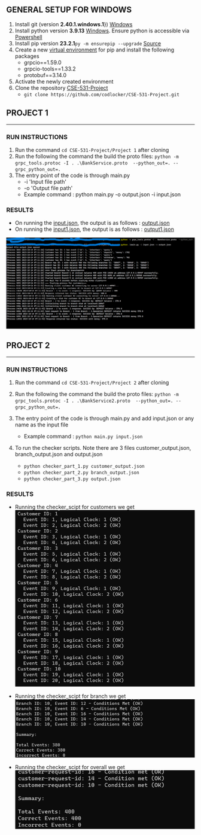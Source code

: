 ## GENERAL SETUP FOR WINDOWS

1. Install git (version **2.40.1.windows.1**}) [Windows](https://git-scm.com/download/win)
2. Install python version **3.9.13** [Windows](https://www.python.org/downloads/). Ensure python is accessible via [Powershell](https://learn.microsoft.com/en-us/windows/python/beginners)
3. Install pip version **23.2.1**``` py -m ensurepip --upgrade ``` [Source](https://pip.pypa.io/en/stable/installation/)
4. Create a new [virtual environment](https://packaging.python.org/en/latest/guides/installing-using-pip-and-virtual-environments/) for pip and install the following packages
   - grpcio==1.59.0
   - grpcio-tools==1.33.2
   - protobuf==3.14.0
5. Activate the newly created environment
6. Clone the repository [CSE-531-Project](https://github.com/codlocker/CSE-531-Project)
   - ```git clone https://github.com/codlocker/CSE-531-Project.git```

## PROJECT 1
---------------------------

### RUN INSTRUCTIONS
1. Run the command ```cd CSE-531-Project/Project 1``` after cloning
2. Run the following the command the build the proto files: ```python -m grpc_tools.protoc -I . .\BankService.proto  --python_out=. --grpc_python_out=.```
3. The entry point of the code is through main.py
   - -i 'Input file path'
   - -o 'Output file path'
   - Example command : python main.py -o output.json -i input.json
  
### RESULTS

- On running the [input.json](./Project%201/input.json), the output is as follows : [output.json](./Project%201/output.json)
- On running the [input1.json](./Project%201/input1.json), the output is as follows : [output1.json](./Project%201/output1.json)

![Project1-result](Project1-Result.png)

## PROJECT 2
---------------------------

### RUN INSTRUCTIONS
1. Run the command ```cd CSE-531-Project/Project 2``` after cloning
2. Run the following the command the build the proto files: ```python -m grpc_tools.protoc -I . .\BankService2.proto  --python_out=. --grpc_python_out=.```
3. The entry point of the code is through main.py and add input.json or any name as the input file 
   - Example command : ```python main.py input.json```

4. To run the checker scripts. Note there are 3 files customer_output.json, branch_output.json and output.json
   - ```python checker_part_1.py customer_output.json```
   - ```python checker_part_2.py branch_output.json```
   - ```python checker_part_3.py output.json```
  
### RESULTS

- Running the checker_scipt for customers we get
![Customer](Project-2-customer-checker.png)

- Running the checker_scipt for branch we get
![Branch](Project-2-branch-checker.png)

- Running the checker_scipt for overall we get
![Overall](Project-2-overall-checker.png)
